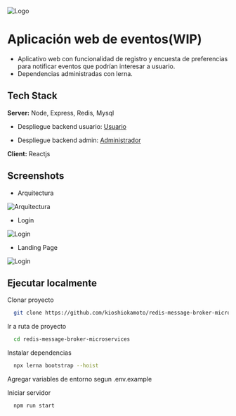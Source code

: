 ![Logo](https://thumbs.dreamstime.com/b/cabecera-de-banner-concepto-arquitectura-empresarial-planificaci%C3%B3n-operaciones-empresariales-integraci%C3%B3n-la-tecnolog%C3%ADa-software-162417753.jpg)

# Aplicación web de eventos(WIP)

-   Aplicativo web con funcionalidad de registro y encuesta de preferencias para notificar eventos que podrían interesar a usuario.
-   Dependencias administradas con lerna.

## Tech Stack

**Server:** Node, Express, Redis, Mysql

-   Despliegue backend usuario: [Usuario](https://demo-2-arquitectura-client.herokuapp.com)

-   Despliegue backend admin: [Administrador](https://demo-2-arquitectura-admin.herokuapp.com)

**Client:** Reactjs

## Screenshots

-   Arquitectura

![Arquitectura](https://github.com/kioshiokamoto/redis-message-broker-services/blob/main/images/Arquitectura.png?raw=true)

-   Login

![Login](https://github.com/kioshiokamoto/redis-message-broker-services/blob/main/images/login.JPG?raw=true)

-   Landing Page

![Login](https://github.com/kioshiokamoto/redis-message-broker-services/blob/main/images/landing.JPG?raw=true)

## Ejecutar localmente

Clonar proyecto

```bash
  git clone https://github.com/kioshiokamoto/redis-message-broker-microservices
```

Ir a ruta de proyecto

```bash
  cd redis-message-broker-microservices
```

Instalar dependencias

```bash
  npx lerna bootstrap --hoist
```

Agregar variables de entorno segun .env.example

Iniciar servidor

```bash
  npm run start
```
